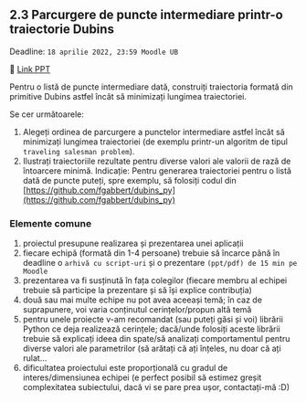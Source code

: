 ## 2.3 Parcurgere de puncte intermediare printr-o traiectorie Dubins
Deadline: ```18 aprilie 2022, 23:59 Moodle UB```

:satellite: [Link PPT](https://docs.google.com/presentation/d/15mF5usbgJ3Nv0vp59ppluK4oTWnLE7Z11vyxeo4OXkc/edit?usp=sharing)

Pentru o listă de puncte intermediare dată, construiți traiectoria formată din
primitive Dubins astfel încât să minimizați lungimea traiectoriei.

Se cer următoarele:

1. Alegeți ordinea de parcurgere a punctelor intermediare astfel încât să minimizați
lungimea traiectoriei (de exemplu printr-un algoritm de tipul ```traveling salesman problem```).
2. Ilustrați traiectoriile rezultate pentru diverse valori ale valorii de rază de întoarcere minimă.
Indicație: Pentru generarea traiectoriei pentru o listă dată de puncte puteți, spre exemplu, să folosiți codul din [https://github.com/fgabbert/dubins_py](https://github.com/fgabbert/dubins_py)

### Elemente comune
1. proiectul presupune realizarea și prezentarea unei aplicații 
2. fiecare echipă (formată din 1-4 persoane) trebuie să încarce până în deadline o ```arhivă cu script-uri``` și o prezentare ```(ppt/pdf) de 15 min pe Moodle```
3. prezentarea va fi susținută în fața colegilor (fiecare membru al echipei trebuie să participe la prezentare și să își explice contribuția)
4. două sau mai multe echipe nu pot avea aceeași temă; în caz de suprapunere, voi varia conținutul cerințelor/propun altă temă
5. pentru unele proiecte v-am recomandat (sau puteți găsi și voi) librării Python ce deja realizează cerințele; dacă/unde folosiți aceste librării trebuie să explicați ideea din spate/să analizați comportamentul pentru diverse valori ale parametrilor (să arătați că ați înțeles, nu doar că ați rulat...
6. dificultatea proiectului este proporțională cu gradul de interes/dimensiunea echipei (e perfect posibil să estimez greșit complexitatea subiectului, dacă vi se pare prea ușor, contactați-mă :D)